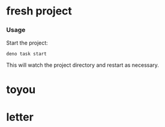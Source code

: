 # fresh project

### Usage

Start the project:

```
deno task start
```

This will watch the project directory and restart as necessary.
# toyou
# letter
